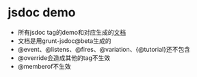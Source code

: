 # jsdoc demo
* 所有jsdoc tag的demo和对应生成的[文档](http://yuri4ever.github.io/jsdoc)
* 文档是用grunt-jsdoc@beta生成的
* @event、@listens、@fires、@variation、{@tutorial}还不包含
* @override会造成其他的tag不生效
* @memberof不生效
